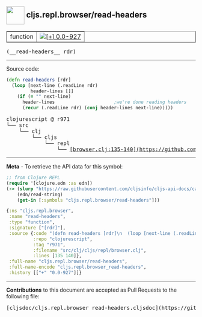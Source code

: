 ## <img width="48px" valign="middle" src="http://i.imgur.com/Hi20huC.png"> cljs.repl.browser/read-headers

 <table border="1">
<tr>

<td>function</td>
<td><a href="https://github.com/cljsinfo/cljs-api-docs/tree/0.0-927"><img valign="middle" alt="[+] 0.0-927" src="https://img.shields.io/badge/+-0.0--927-lightgrey.svg"></a> </td>
</tr>
</table>

 <samp>
(__read-headers__ rdr)<br>
</samp>

---





Source code:

```clj
(defn read-headers [rdr]
  (loop [next-line (.readLine rdr)
         header-lines []]
    (if (= "" next-line)
      header-lines                      ;we're done reading headers
      (recur (.readLine rdr) (conj header-lines next-line)))))
```

 <pre>
clojurescript @ r971
└── src
    └── clj
        └── cljs
            └── repl
                └── <ins>[browser.clj:135-140](https://github.com/clojure/clojurescript/blob/r971/src/clj/cljs/repl/browser.clj#L135-L140)</ins>
</pre>


---

__Meta__ - To retrieve the API data for this symbol:

```clj
;; from Clojure REPL
(require '[clojure.edn :as edn])
(-> (slurp "https://raw.githubusercontent.com/cljsinfo/cljs-api-docs/catalog/cljs-api.edn")
    (edn/read-string)
    (get-in [:symbols "cljs.repl.browser/read-headers"]))
```

```clj
{:ns "cljs.repl.browser",
 :name "read-headers",
 :type "function",
 :signature ["[rdr]"],
 :source {:code "(defn read-headers [rdr]\n  (loop [next-line (.readLine rdr)\n         header-lines []]\n    (if (= \"\" next-line)\n      header-lines                      ;we're done reading headers\n      (recur (.readLine rdr) (conj header-lines next-line)))))",
          :repo "clojurescript",
          :tag "r971",
          :filename "src/clj/cljs/repl/browser.clj",
          :lines [135 140]},
 :full-name "cljs.repl.browser/read-headers",
 :full-name-encode "cljs.repl.browser_read-headers",
 :history [["+" "0.0-927"]]}

```

---

__Contributions__ to this document are accepted as Pull Requests to the following file:

 <pre>
[cljsdoc/cljs.repl.browser_read-headers.cljsdoc](https://github.com/cljsinfo/cljs-api-docs/blob/master/cljsdoc/cljs.repl.browser_read-headers.cljsdoc)
</pre>

